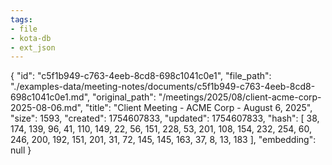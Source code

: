 ```yaml
---
tags:
- file
- kota-db
- ext_json
---
```

{
  "id": "c5f1b949-c763-4eeb-8cd8-698c1041c0e1",
  "file_path": "./examples-data/meeting-notes/documents/c5f1b949-c763-4eeb-8cd8-698c1041c0e1.md",
  "original_path": "/meetings/2025/08/client-acme-corp-2025-08-06.md",
  "title": "Client Meeting - ACME Corp - August 6, 2025",
  "size": 1593,
  "created": 1754607833,
  "updated": 1754607833,
  "hash": [
    38,
    174,
    139,
    96,
    41,
    110,
    149,
    22,
    56,
    151,
    228,
    53,
    201,
    108,
    154,
    232,
    254,
    60,
    246,
    200,
    192,
    151,
    201,
    31,
    72,
    145,
    145,
    163,
    37,
    8,
    13,
    183
  ],
  "embedding": null
}